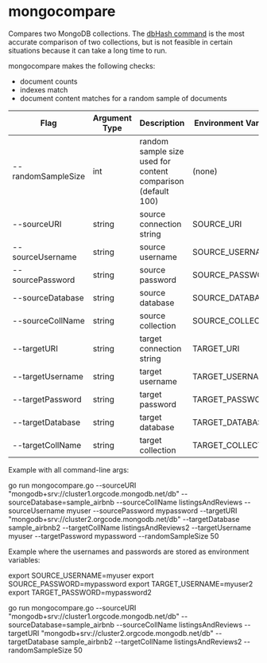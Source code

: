 # mongocompare
Compares two MongoDB collections. The [dbHash command](https://docs.mongodb.com/manual/reference/command/dbHash/) is the most accurate comparison of two collections, but is not feasible in certain situations because it can take a long time to run. 

mongocompare makes the following checks:

* document counts
* indexes match
* document content matches for a random sample of documents



|   Flag     |  Argument Type  |  Description    |  Environment Variable    |
| ---------- | --------------- | --------------- | ------------------------ |    
| --randomSampleSize | int | random sample size used for content comparison (default 100) | (none) |
| --sourceURI | string | source connection string | SOURCE_URI |
| --sourceUsername | string | source username | SOURCE_USERNAME |
| --sourcePassword | string | source password | SOURCE_PASSWORD |
| --sourceDatabase | string | source database | SOURCE_DATABASE |
| --sourceCollName | string | source collection | SOURCE_COLLECTION |
| --targetURI | string | target connection string | TARGET_URI |
| --targetUsername | string | target username | TARGET_USERNAME |
| --targetPassword | string | target password | TARGET_PASSWORD |
| --targetDatabase | string | target database | TARGET_DATABASE |
| --targetCollName | string | target collection | TARGET_COLLECTION |


Example with all command-line args:

go run mongocompare.go --sourceURI "mongodb+srv://cluster1.orgcode.mongodb.net/db" --sourceDatabase=sample_airbnb --sourceCollName listingsAndReviews --sourceUsername myuser --sourcePassword mypassword --targetURI "mongodb+srv://cluster2.orgcode.mongodb.net/db" --targetDatabase sample_airbnb2 --targetCollName listingsAndReviews2 --targetUsername myuser --targetPassword mypassword --randomSampleSize 50


Example where the usernames and passwords are stored as environment variables:

export SOURCE_USERNAME=myuser
export SOURCE_PASSWORD=mypassword
export TARGET_USERNAME=myuser2
export TARGET_PASSWORD=mypassword2

go run mongocompare.go --sourceURI "mongodb+srv://cluster1.orgcode.mongodb.net/db" --sourceDatabase=sample_airbnb --sourceCollName listingsAndReviews --targetURI "mongodb+srv://cluster2.orgcode.mongodb.net/db" --targetDatabase sample_airbnb2 --targetCollName listingsAndReviews2 --randomSampleSize 50

